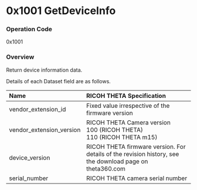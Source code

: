# 0x1001 GetDeviceInfo

### Operation Code

0x1001

### Overview

Return device information data.

Details of each Dataset field are as follows.

| Name | RICOH THETA Specification |
|:--|:--|
| vendor\_extension\_id | Fixed value irrespective of the firmware version |
| vendor\_extension\_version | RICOH THETA Camera version<br>100 (RICOH THETA)<br>110 (RICOH THETA m15) |
| device\_version | RICOH THETA firmware version. For details of the revision history, see the download page on theta360.com |
| serial\_number | RICOH THETA camera serial number |
